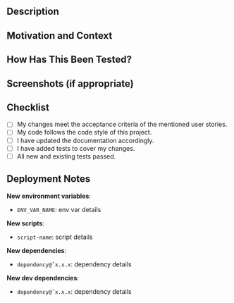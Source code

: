 <!--- Provide a general summary of your changes in the title above using the Conventional Commits
specification format. If the pull request contains multiple types of changes, e.g.: feat and refactor, split the pull request into multiple ones. -->

## Description
<!--- Describe your changes in detail -->

## Motivation and Context
<!--- Why is this change required? What problem does it solve? -->
<!--- If it fixes an open issue, please link to the issue here. -->
<!--- If it is related to user stories, please link to the relevant user stories here. -->

## How Has This Been Tested?
<!--- Please describe in detail how you tested your changes. -->
<!--- Include details of your testing environment, and the tests you ran to -->
<!--- see how your change affects other areas of the code, etc. -->

## Screenshots (if appropriate)

## Checklist
<!--- Go over all the following points, and put an `x` in all the boxes that apply. -->
<!--- If you're unsure about any of these, don't hesitate to ask. We're here to help! -->
- [ ] My changes meet the acceptance criteria of the mentioned user stories.
- [ ] My code follows the code style of this project.
- [ ] I have updated the documentation accordingly.
- [ ] I have added tests to cover my changes.
- [ ] All new and existing tests passed.

## Deployment Notes

<!--- Notes regarding deployment of the contained body of work. These should note any
new dependencies, new scripts, etc. -->

**New environment variables**:

- `ENV_VAR_NAME`: env var details

**New scripts**:

- `script-name`: script details

**New dependencies**:

- `dependency@ˆx.x.x`: dependency details

**New dev dependencies**:

- `dependency@ˆx.x.x`: dependency details
